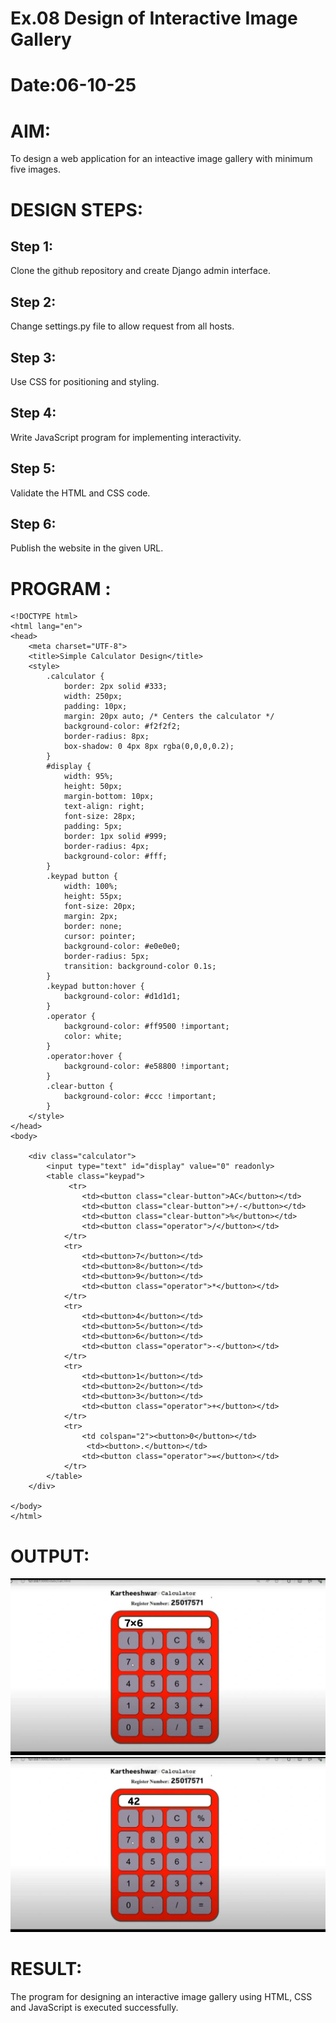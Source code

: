 # Ex.08 Design of Interactive Image Gallery
# Date:06-10-25
# AIM:
To design a web application for an inteactive image gallery with minimum five images.

# DESIGN STEPS:
## Step 1:
Clone the github repository and create Django admin interface.

## Step 2:
Change settings.py file to allow request from all hosts.

## Step 3:
Use CSS for positioning and styling.

## Step 4:
Write JavaScript program for implementing interactivity.

## Step 5:
Validate the HTML and CSS code.

## Step 6:
Publish the website in the given URL.

# PROGRAM :
```
<!DOCTYPE html>
<html lang="en">
<head>
    <meta charset="UTF-8">
    <title>Simple Calculator Design</title>
    <style>
        .calculator {
            border: 2px solid #333;
            width: 250px;
            padding: 10px;
            margin: 20px auto; /* Centers the calculator */
            background-color: #f2f2f2;
            border-radius: 8px;
            box-shadow: 0 4px 8px rgba(0,0,0,0.2);
        }
        #display {
            width: 95%;
            height: 50px;
            margin-bottom: 10px;
            text-align: right;
            font-size: 28px;
            padding: 5px;
            border: 1px solid #999;
            border-radius: 4px;
            background-color: #fff;
        }
        .keypad button {
            width: 100%;
            height: 55px;
            font-size: 20px;
            margin: 2px;
            border: none;
            cursor: pointer;
            background-color: #e0e0e0;
            border-radius: 5px;
            transition: background-color 0.1s;
        }
        .keypad button:hover {
            background-color: #d1d1d1;
        }
        .operator {
            background-color: #ff9500 !important;
            color: white;
        }
        .operator:hover {
            background-color: #e58800 !important;
        }
        .clear-button {
            background-color: #ccc !important;
        }
    </style>
</head>
<body>

    <div class="calculator">
        <input type="text" id="display" value="0" readonly>
        <table class="keypad">
             <tr>
                <td><button class="clear-button">AC</button></td>
                <td><button class="clear-button">+/-</button></td>
                <td><button class="clear-button">%</button></td>
                <td><button class="operator">/</button></td>
            </tr>
            <tr>
                <td><button>7</button></td>
                <td><button>8</button></td>
                <td><button>9</button></td>
                <td><button class="operator">*</button></td>
            </tr>
            <tr>
                <td><button>4</button></td>
                <td><button>5</button></td>
                <td><button>6</button></td>
                <td><button class="operator">-</button></td>
            </tr>
            <tr>
                <td><button>1</button></td>
                <td><button>2</button></td>
                <td><button>3</button></td>
                <td><button class="operator">+</button></td>
            </tr>
            <tr>
                <td colspan="2"><button>0</button></td>
                 <td><button>.</button></td>
                <td><button class="operator">=</button></td>
            </tr>
        </table>
    </div>

</body>
</html>
```
# OUTPUT:
![alt text](1.jpeg)
![alt text](2.jpeg)
# RESULT:
The program for designing an interactive image gallery using HTML, CSS and JavaScript is executed successfully.
